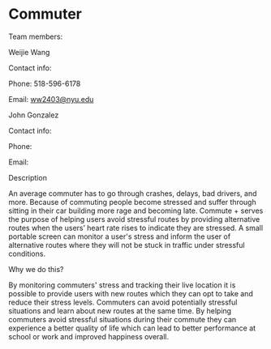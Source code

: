 # Commuter
Team members: 

Weijie Wang

Contact info:


Phone: 518-596-6178

Email: ww2403@nyu.edu

John Gonzalez

Contact info:

Phone: 

Email: 

Description 

An average commuter has to go through crashes, delays, bad drivers, and more. Because of commuting people become stressed and suffer through sitting in their car building more rage and becoming late. Commute + serves the purpose of helping users avoid stressful routes by providing alternative routes when the users’ heart rate rises to indicate they are stressed. A small portable screen can monitor a user's stress and inform the user of alternative routes where they will not be stuck in traffic under stressful conditions.

Why we do this?

By monitoring commuters' stress and tracking their live location it is possible to provide users with new routes which they can opt to take and reduce their stress levels. Commuters can avoid potentially stressful situations and learn about new routes at the same time. By helping commuters avoid stressful situations during their commute they can experience a better quality of life which can lead to better performance at school or work and improved happiness overall. 
